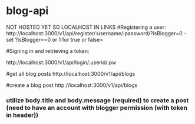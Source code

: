 # blog-api

NOT HOSTED YET SO LOCALHOST IN LINKS
#Registering a user:
http://localhost:3000/v1/api/register/:username/:password/?isBlogger=0 - set ?isBlogger=<0 or 1 for true or false>

#Signing in and retrieving a token:

http://localhost:3000/v1/api/login/:userid/:pw

#get all blog posts
http://localhost:3000/v1/api/blogs

#create a blog post
http://localhost:3000/v1/api/blogs

### utilize body.title and body.message (required) to create a post (need to have an account with blogger permission (with token in header))
